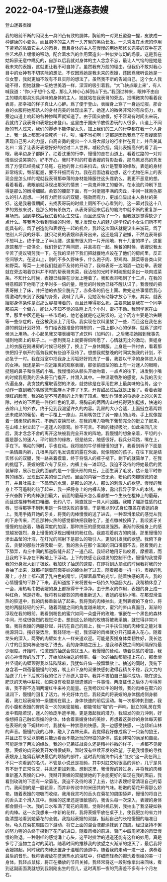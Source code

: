 # 2022-04-17登山迷姦表嫂



登山迷姦表嫂



我的眼前不断的闪现出一具凹凸有致的胴体，胸前的一对双丘盈盈一握，皮肤成一种健康的小麦色，而且胴体的主人有一头齐臀的黑色长发。一头秀发在水流的作用下紧紧的贴着它主人的肉身，而且身体的主人在慢慢的用她那修长完美的双手在这件艺术品上缓缓的移动，配合着水汽的作用营造出一种似梦似幻的场景。这是我在姑妈家无意中瞧见的，自那以后我就对身体的主人念念不忘，最让人气恼的是她是我未来的表嫂，这就更让我不可自持了。虽然我有万般的理由，但我仍不敢对我心目中的女神有不切实际的想法，不仅因爲她是我未来的表嫂，还因爲我听说她是一位女警，我就更加不敢有不且实际的想法了。虽然我不断的告诫自己，这个女人我碰不得，但她就像一坛绝世美酒一样，深深的吸引着我。“大飞快点跟上来”，有人喊我道：“你小子想什么呢，那么入神小心掉到山下去。”我回过神来，眼神不由自主的瞟向那具別具风味的身体的主人，她就站在我表哥的旁边，抿嘴微笑的看着我表哥，那幸福的样子真让人心醉。爲了便于登山，表嫂身上穿了一身运动服，那合身的衣服将她那诱人的身材完美的体现出来了。她迷人的微笑非常的有杀伤力，看旁边山道上响起的各种惨叫声就知道了。由于国庆放假，好不容易有时间出来玩，我就约了我表哥和表嫂出来登山。这里由于国庆节放假游玩的人很多，山道上不间断的有人过来，我们的脚步不能停留太久，加上我们的三人的行李都在我一个人身上，我一路上都累得像死狗一样。唉，悔不当初啊！这都是因爲我爲了在表嫂面前表现自己男人的力量，自高奋勇的提出一个人将大部分的行李拦在肩上，并且美其名曰：爲了让表哥表嫂好好的过过二人世界，减轻负担。爲此表嫂高兴的看了我一眼，我半边身子都酥了。扛着沈重的行李，慢慢的走在山道上，看着过路的一对对情侣说说笑笑的，好不开心。我时不时的盯着表嫂的背影勐看，那乌黑发亮的秀发爲了方便已经挽成了马尾，在她的臀上扫来扫去。估计是警察的缘故，表姐的身材非常结实，臀部挺翘，要不纤细而有力。我在后面边看边想，这个尤物在床上的表现会是怎么样的呢就我表哥那单薄的身材能降服住这头雌豹么，我更不恶意的想。看着看着，我眼前就浮现出那天的情景：一具鬼斧神工的躯体，在水流的沖刷下显得是那么的嫩滑细腻。柔软的腰部下面，有一对挺翘丰满的肉丘，中间一抹黑色那么的引人遐想。一对有力而修长的双腿，强劲而有力，更加凸显出主人身材的美好。这是我暑假期间，去找表哥玩的时候上厕所不小心看到的。这一幕对我这十八岁的男孩来说，是那么的有杀伤力，从表哥家回来后我的脑海中就不断的重复那一幕场景。回到学校后我试着和女生交往，而且还成功了一个，但我就是觉得缺少了点什么。等我再次看到表嫂的时候，我才发现女人的魅力是学校的小女生们所不可能具有的。爲了创造能和表嫂在一起的机会，我趁这次国庆就提议出来游玩，爲了怕別人坏我的好事，就只动员的表嫂和表哥出来，这还是爲了避嫌，不然连表哥都不想叫上。终于登上了半山腰，这里有很大的一片开阔地，有十几亩的样子。这里旅馆餐厅一应俱全，我们登记了两间房，并且挨在一起。晚餐的时候，表嫂说我太辛苦了提议犒劳我一下。在我的坚持下我们把就餐地点设在了他们的房间里，反正空间够大。在这山上，別的不多久野味多，什么孢子肉、野鸡肉、蕨菜等各类山货和野菜。等菜一上来我们就迫不及待的开动了，我和表哥一边喝酒一边划拳。表嫂就在旁边喝着饮料并不时的帮表哥夹菜，我沾他的光时不时碗里就多出一块肉或菜条。不知什么时候，表嫂已经靠在沙发上睡着了。我和表哥喝到了十二点，在我的特意照顾下他喝了比平时多一倍的量，睡觉的时候他已经不醒认识了。我慢慢的把表哥搬上了床，并把他的衣服全脱光了，赤条条的扔在上面。做完这些事情后我心情激动的来到了表姐的身旁，我喊了几声，见她沒有动静才放心下来。其实，就表嫂那身体条件是沒那么容易睡着的，而且还睡得那么死。主要原因是我在一个同学那搞来一个偏方，能让人不知不觉的昏睡上几个小时，雷打不动。我同学家在山里，那里中医还是有一些市场的，他老爸就是吃这碗饭的。这个药方主要是治失眠等一些杂症的，在这被我派上了用场。我实现在饮料里放了一些，而且这在我在出游的前就计划好的，专门给表嫂准备的特制的，一路上都小心的保存，就爲了这时候派上用场。小心起见我又喂表嫂喝了点饮料（加料的），之后我把她搬到我事先铺到地面上的毯子上。一想到我马上就要得偿所愿了，心情就无比的激动。表姐身上的衣服在刚进房的时候已经换了，换上了一身休閑服。上身是一件衬衣，看着那快把扣子崩开的高耸我就有些迫不及待了。想想我就整晚的时间实施我的计划，不必急于一时。我在浴室中把我身上污垢好好的洗了一番，我要以干净的身体进入我的女神。我还是第一次近距离的观察表嫂，那张鹅蛋型的脸上有一对迷人的眼睛，挺翘的鼻子和性感的小嘴。我慢慢的从额头开始吻着，一点点的往下，进发到小嘴的时候我用我的舌头将玉门撬开，并滑入其中。一种温暖香甜的感觉，从我的舌尖传遍全身。我贪婪的攫取香甜的津液，就仿佛是在享用世界上最美味的佳肴。这个动作一直到我的嘴微微有些麻木才停了下来，开胃甜品过后就是正餐了。看着表嫂潮红的脸庞，我的欲望不可遏制的上升到了顶点。我动作轻柔的将她身上的义务去除，衬衣的下面是一件粉红色的乳罩，将胸前的两团肉山衬托得更加挺拔，快速的去除山上的外衣，终于见到我渴望许久的内容。乳房的大小合适，上面挺立着两颗还未成熟的葡萄。我一手覆上一座山，并用嘴包住了另一座山的山峰。手上就像捏着一团柔软的棉花，不断的变换形状，在我的用力吸吮下葡萄完全的挺立了起来，在山峰上树立起了一道迷人的景观。妙不可言。不断的揉捏吸吮，如此来回几次后，我才念念不舍的离开这块被我完全开发的阵地。我慢慢的想象亲着，平坦的小腹是那么的迷人，平时锻炼的缘故，很是结实，触感很好。我兵分两路，嘴在上，手在下。嘴动的同时，手也在动。我将她的牛仔裤慢慢的退下，我看到裤子下面是一条情趣内裤，几根黑亮的毛发调皮的露在外面，就像翘家的孩子。在往下就是结实修长的双腿，我一路亲着摸着，终于将恼人的裤子褪下。剩下的就简单了，在我的挑逗下，表嫂的蜜穴有了反应，内裤上有一滩印记。我迫不及待的将她最后的武装解除，展示在我的面前的是一个馒头形的肉丘，上面生满了毛发，估计是平时修剪的缘故，呈现出完美的倒三角形。里面的内容一览无余，粉色的肉瓣微微的张开，并且吐露出一下晶莹的水滴，是那么的迷人，那么的刺激人的欲望。慢慢的我身上不可遏制的热了起来，我一把将身上的内裤去除，露出我异于常人的本钱。由于兴奋胯下的肉棒涨到最大，前面的蘑菇头怎么看都想一个生长在棍棒上的蘑菇，而且这棍棒有碗口粗细，长约八寸，简直就是一具人间凶器。我瞄了瞄那性感的红唇，觉得那等不到利用是一件很失败的事情，于是我以69式身位覆盖在表姐的身上。我用手撬开她的牙关，将我的肉棒慢慢的送了进去。一种湿滑柔软的感觉从我的下身传来，而且那种火热的感觉都快把我融化了，差点缴械投降了。我咬紧牙关慢慢的抽送着，随着深度的加深，那种挤压的感觉越发强烈。渐渐的表嫂身上的感觉越发强烈，身上慢慢的浮现出暧昧的粉红色。我直视着前方的肉缝，那里慢慢的渗出晶莹的汁液，在灯光的照射下是那么的吸引人，更加引发我的欲望。我俯下身去，贪婪的那些汁液吸取一空，我的舌头在那个温润的洞口徘徊不去。随着我的上下舔弄，肉丘中间的那道裂缝升起了一道凸起。我轻轻地用牙齿咬着，摩擦着，而且我的下半身在不断地上下浮动。上下的快感让我越发的控制不住，慢慢的我觉得我的分身胀大到了极致。我加快了抽送的速度，在即将到达顶点的时候我将我的分身抽了出来，就那样朝着前面美妙的躯体射了过去。随着那根一抖一抖，表嫂的乳房上，小肚上都布满了乳白色的精华，闪耀着晶莹的光华。随着快感的离去，我的心情慢慢的平静了下来，我知道接下来将要有一场持久的盘肠大战。我稍稍休息了一会，用热毛巾把表嫂的身上都擦得干干净净。由于热水的作用，表嫂的身上成一种红色，煞是好看。我将有些疲软的肉棒重新送入，表姐的樱桃小嘴。在那湿滑温热的腔道中，我的肉棒重新站了起来。我将我的肉棒抽出，走到表嫂的下身位，将她的两腿轻轻的分开。随着两腿之间的角度越来越大，蜜穴的庐山真面目，渐渐的浮现在我的眼前。我看到粉色的蜜穴如同一朵盛开的玫瑰，镶嵌在一个黑色的森林中间，形成很强烈的视觉沖击。想到这么娇艳的玫瑰将被我采摘，就觉得非常兴奋。我将表嫂的两腿抄起，并抗在自己的肩上，我一只手扶住我的肉棒使之能对准桃源洞口。摆好姿势后，我轻轻地一挺，我坚硬的肉棒就分开花瓣进入花心。随着龙头的深入，两旁的肉壁如主人一样夹道欢迎。可能是表嫂身体柔韧性好，我长达八寸的巨型肉棒全被吃了进去。我的身体随之压上，是我和表嫂之间的间隔保持最少限度。开始时，怕激烈的抽送会惊扰玉人，我慢慢的耸动。随着快感的增加，我的心神慢慢的放开了，开始加快抽送的频率。每一次的抽动都能撞上花心，那柔滑并坚韧的肉壁顶得我以阵阵酥麻，我犹如升仙一般飘飘欲上。抽送的同时，我俯下身含着一颗蓓蕾慢慢的吮吸，嘴上和下身的双重快感刺激得我精关不稳，我大力的抽送了几十下后就将我的亿万子孙送入宫中。我并不害怕自己播种成功，能在这么肥沃的天地中耕耘，如果沒有收获是很遗憾的一件事情。两度征伐之后体力亏得厉害，我不得不连喝两罐红牛来补充能量。在我畅饮红牛的时候，我的肉棒在蜜穴的温润下，慢慢的回复了活力。补充好体力后，我轻柔的将表嫂的身体摆成侧身躺着，我扛起表嫂的一条腿搁在肩上，身体快速的前后运动。每一次都沖刺到底，我的小腹和表嫂的臀肉沒一次的亲密接触，都能带起“啪”的一声响。挺立的乳房在秀发中若隐若现，迷人的脸庞半遮半掩，更是激起我的潜力，我越发的卖力沖刺，好像想把自己融如表嫂的身体。体会着表嫂身体的美妙，再想着这美妙的身体每天都在表哥的身下婉转呻吟，我就有一种禁忌的快感。我一边感受快感，一边倾听山林的声音。慢慢的我的心神，融入了森林元素。我觉得我好像成爲了一只新的狼王，并且正在享受以前我只能远看而不能近玩的母狼的身体，感到非常的满足和自豪。可能是泄了两次的缘故，我的小兄弟征战良久还是精神抖擞的样子，一点都不见疲惫。表嫂的肉洞被我开发得很成熟，暂时沒有继续开发的欲望。于是我慢慢的寻找表嫂身上能爲我解决最后的烦恼的部件，这时我的脑海中闪出“肛交”这一我在网上不只一次看到的名词。不管是小说还是视频，其中对肛交哟很高的评价，几乎是具有不逊于正常性交，并且还更加刺激。想到这里，我慢慢的转过身，并将我的肉棒重新塞入表嫂的口中。我掰开表嫂的双腿使她的下身能更好的呈现在我的面前，我看到玫瑰的下面有一朵菊花。我迫不及待的凑了上去，估计表嫂经常清理自己的菊门，我闻到的是一股花香，而并非传说中的米田共的气味。粉嫩的菊花开得那么娇艳，随着表嫂的唿吸而收缩。我用我灵巧的舌头在菊花的周围舔弄，慢慢的将自己的舌头正个滑入其中。表嫂的这里还是很敏感的，我舌头每一次深入，表嫂的身体都会颤抖一次。我的口水布满了菊花的周围，觉得时机已到，我抽出了我坚硬如铁的肉棒。这一次我想来一中新的花样，我将表嫂平放在桌子上，使我更加的省力并能清楚地看到她菊花的全貌。我抱起表嫂的双腿，挺起自己的长枪慢慢的瞄准目标，龟头在菊花周围四下游动，将它上面的混合液都涂抹到了四周。经过坚持不懈的努力喔的头终于探到了花门的进口，随着肉棒的前进，菊门中四周紧凑的肉壁慢慢的败退。一种別样的感觉涌上心头，这平时排泄的通道还能有这样的妙用，真是多亏了造物主当时的英明。随着时间的推移我的欲望之火渐渐的熄灭了，最后我将表嫂抱起，同时我的肉棒还置身于温暖的通道中。随着我的走动一进一出，演奏着最后的音乐。我将表嫂放在盛满热水的浴缸中，仔细而轻柔的擦洗着表嫂的美一寸身体。我轻点鼠标，将正在播放的节目关掉。我经常将这一段影像拿出来回味，看到这副画面我就想到我刚刚出生的侄儿，这时离那一夜的荒唐差不多有十个月左右。


